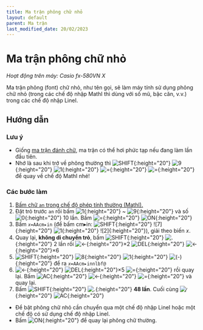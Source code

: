 ```yaml
---
title: Ma trận phông chữ nhỏ
layout: default
parent: Ma trận
last_modified_date: 20/02/2023
---
```


# Ma trận phông chữ nhỏ
*Hoạt động trên máy: Casio fx-580VN X*

Ma trận phông (font) chữ nhỏ, như tên gọi, sẽ làm máy tính sử dụng phông chữ nhỏ (trong các chế độ nhập MathI thì dùng với số mũ, bậc căn, v.v.) trong các chế độ nhập LineI.

## Hướng dẫn
### Lưu ý
- Giống [ma trận đánh chữ](/thu-vien-ma-tran/docs/ma-tran/ma-tran-danh-chu.html), ma trận có thể hơi phức tạp nếu đang làm lần đầu tiên.
- Nhớ là sau khi trở về phông thường thì ![SHIFT]{:height="20"} ![9]{:height="20"} ![1]{:height="20"} ![=]{:height="20"} ![=]{:height="20"} để quay về chế độ MathI nhé!
### Các bước làm
1. [Bấm chữ `an` trong chế độ phép tính thường (MathI).](/thu-vien-ma-tran/docs/loi-may-tinh/ki-tu-an.html#chế-độ-phép-tính-thường-mathi)
2. Đặt trỏ trước `an` rồi bấm ![1]{:height="20"} ~ ![9]{:height="20"} và số ![0]{:height="20"} 10 lần. Bấm ![=]{:height="20"} ![ON]{:height="20"}
3. Bấm `𝑥=AAcm▸in` (để bấm cm▸in: ![SHIFT]{:height="20"} ![7]{:height="20"} ![1]{:height="20"} ![2]{:height="20"}), giải theo biến 𝑥.
4. Quay lại, **không di chuyển trỏ**, bấm ![SHIFT]{:height="20"} ![.]{:height="20"} 2 lần rồi ![←]{:height="20"}×2 ![DEL]{:height="20"} ![←]{:height="20"}×6
5. ![SHIFT]{:height="20"} ![8]{:height="20"} ![1]{:height="20"} ![(-)]{:height="20"} để ra `𝑥=AAcm▸innlbf@`
6. ![←]{:height="20"} ![DEL]{:height="20"}×5 ![=]{:height="20"} rồi quay lại. Bấm ![AC]{:height="20"} ![←]{:height="20"} ![=]{:height="20"} và quay lại.
7. Bấm ![SHIFT]{:height="20"} ![.]{:height="20"} **48 lần**. Cuối cùng ![⁄]{:height="20"} ![AC]{:height="20"}
- Để bật phông chữ nhỏ cần chuyển qua một chế độ nhập LineI hoặc một chế độ có sử dụng chế độ nhập LineI.
- Bấm ![ON]{:height="20"} để quay lại phông chữ thường.

[SHIFT]: /thu-vien-ma-tran/images/fx580vnx/shift.png
[ON]: /thu-vien-ma-tran/images/fx580vnx/on.png
[←]: /thu-vien-ma-tran/images/fx580vnx/dpad_left.png
[⁄]: /thu-vien-ma-tran/images/fx580vnx/frac.png
[(-)]: /thu-vien-ma-tran/images/fx580vnx/negat.png
[DEL]: /thu-vien-ma-tran/images/fx580vnx/del.png
[AC]: /thu-vien-ma-tran/images/fx580vnx/ac.png
[0]: /thu-vien-ma-tran/images/fx580vnx/0.png
[1]: /thu-vien-ma-tran/images/fx580vnx/1.png
[8]: /thu-vien-ma-tran/images/fx580vnx/8.png
[9]: /thu-vien-ma-tran/images/fx580vnx/9.png
[.]: /thu-vien-ma-tran/images/fx580vnx/decimal.png
[=]: /thu-vien-ma-tran/images/fx580vnx/exec.png
